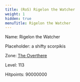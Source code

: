 ```yaml
---
title: (RoS) Rigelon the Watcher
weight: 1
hidden: true
menuTitle: Rigelon the Watcher
---
```


Name: Rigelon the Watcher

Placeholder: a shifty scorpikis

Zone: [The Overthere](/en/ros/exploration/the_overthere)

Level: 113

Hitpoints: 90000000